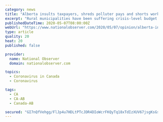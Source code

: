 ```yaml
---
category: news
title: "Alberta insults taxpayers, shreds polluter pays and shorts workers"
excerpt: "Rural municipalities have been suffering crisis-level budget shortfalls for years already, as zombie companies wage an escalating property tax strike forcing counties to cut hundreds of millions in services or raise taxes on everyone else."
publishedDateTime: 2020-05-07T08:00:00Z
webUrl: "https://www.nationalobserver.com/2020/05/07/opinion/alberta-insults-taxpayers-shreds-polluter-pays-and-shorts-workers"
type: article
quality: 20
heat: 20
published: false

provider:
  name: National Observer
  domain: nationalobserver.com

topics:
  - Coronavirus in Canada
  - Coronavirus

tags:
  - CA
  - CA-AB
  - Canada-AB

secured: "GI7nQfVehgg/FlJp4u7HDLtPTcJDR4DIoWcrFKQyTq18xTdIzXUV67jsgKsGstKntZ7Zwxsm0CqyUngIGTMZA1OzDcYoyu2TfLq5WqWr+r6Jau7XJRgz4MTBziDu1Bxjgh/PPXRmflNfOnj1/Zrn00PphnVkjVZqD3pj+xVkIib3ax5du6Pr6fA/wHy4b5ktxRjgsZy3z8O9AdnXDJcM3wexEIenAxd6L1/BOOAS3IJamnCsjH39dji1BskZ9zMCiHc5whpaGhNqbqjZ5jKvy/eI4ngXWzKuAFzXhNYlsdXQW73uAs6hLe9mJc1af+a276h3SMbrl0wdpqBRxBp0/HN2oUGDNrCG/q0UP7QmIJgMz6T/xoB8IL9RvMtvkqRmiy5SoO7x1IFLQYKqMehg4RhSr4vA4KRuvDr+l1J9mjk1ik5yNaemegPx6jP713juiUftFLzRfCCLceWHkTw7XFwJt5WKROYmiccFnXQtOos=;KbWlpLFtFUnS5ITAYmIrNQ=="
---
```


